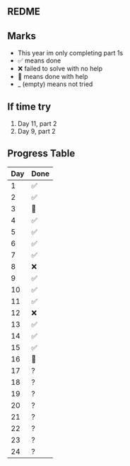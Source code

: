 ﻿## REDME

## Marks
- This year im only completing part 1s
- ✅ means done
- ❌ failed to solve with no help
- 🔵 means done with help
- _ (empty) means not tried

## If time try
1. Day 11, part 2
2. Day 9, part 2

## Progress Table

| Day | Done   |
|-----|--------|
| 1   | ✅     |
| 2   | ✅     |
| 3   | 🔵     |
| 4   | ✅     |
| 5   | ✅     |
| 6   | ✅     |
| 7   | ✅     |
| 8   | ❌     |
| 9   | ✅     |
| 10  | ✅     |
| 11  | ✅     |
| 12  | ❌     |
| 13  | ✅     |
| 14  | ✅     |
| 15  | ✅     |
| 16  | 🔵     |
| 17  | ?      |
| 18  | ?      |
| 19  | ?      |
| 20  | ?      |
| 21  | ?      |
| 22  | ?      |
| 23  | ?      |
| 24  | ?      |
